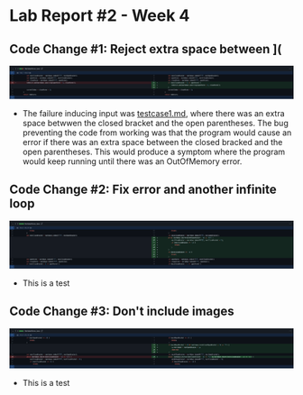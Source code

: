 # Lab Report #2 - Week 4

## Code Change #1: Reject extra space between ](
![Image](/images/Code-Error-1.png)
* The failure inducing input was [testcase1.md](google.com), where there was an extra space betwwen the closed bracket and the open parentheses. The bug preventing the code from working was that the program would cause an error if there was an extra space between the closed bracked and the open parentheses. This would produce a symptom where the program would keep running until there was an OutOfMemory error. 

## Code Change #2: Fix error and another infinite loop
![Image](/images/Code-Error-2.png)
* This is a test

## Code Change #3: Don't include images
![Image](/images/Code-Error-3.png)
* This is a test
